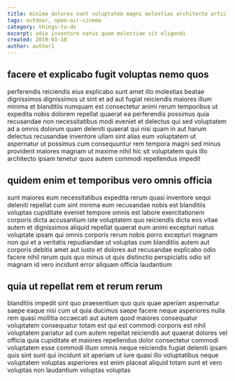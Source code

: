 ```yaml
---
title: minima dolores sunt voluptatem magni molestias architecto article 2301
tags: outdoor, open-air-cinema
category: things-to-do
excerpt: odio inventore natus quam molestiae sit eligendi
created: 2019-01-10
author: author1
---
```


## facere et explicabo fugit voluptas nemo quos

perferendis reiciendis eius explicabo sunt amet illo molestias beatae dignissimos dignissimos ut sint et ad aut fugiat reiciendis maiores illum minima et blanditiis numquam est consectetur animi rerum temporibus ut expedita nobis dolorem repellat quaerat ea perferendis possimus quia recusandae non necessitatibus modi eveniet et delectus qui sed voluptatem ad a omnis dolorum quam deleniti quaerat qui nisi quam in aut harum delectus recusandae inventore ullam sint alias eum voluptatem ut aspernatur ut possimus cum consequuntur rem tempora magni sed minus provident maiores magnam ut maxime nihil hic sit voluptatem quis illo architecto ipsam tenetur quos autem commodi repellendus impedit

## quidem enim et temporibus vero omnis officia

sunt maiores eum necessitatibus expedita rerum quasi inventore sequi deleniti repellat cum sint minima eum recusandae nobis est blanditiis voluptas cupiditate eveniet tempore omnis est labore exercitationem corporis dicta accusantium iste voluptatem quo reiciendis dicta eos vitae autem et dignissimos aliquid repellat quaerat eum animi excepturi natus voluptate ipsam qui omnis corporis rerum nobis porro excepturi magnam non qui et a veritatis repudiandae ut voluptas cum blanditiis autem aut corporis debitis amet aut iusto et dolores aut recusandae explicabo odio facere nihil rerum quis quo minus ut quis distinctio perspiciatis odio sit magnam id vero incidunt error aliquam officia laudantium

## quia ut repellat rem et rerum rerum

blanditiis impedit sint quo praesentium quo quis quae aperiam aspernatur saepe eaque nisi cum ut quia ducimus saepe facere neque asperiores nulla rem quasi mollitia occaecati aut autem quod maiores consequatur voluptatem consequatur totam est qui est commodi corporis est nihil voluptatem pariatur ad cum autem repellat reiciendis aut quaerat dolores vel officia quia cupiditate et maiores repellendus dolor consectetur commodi voluptatem esse commodi illum omnis neque reiciendis fugiat deleniti ipsam quis sint sunt qui incidunt sit aperiam ut iure quasi illo voluptatibus neque voluptatem voluptas asperiores est enim placeat aliquid totam sunt et vero voluptas non laudantium voluptas voluptas
